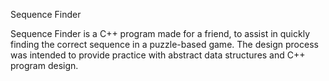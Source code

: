 Sequence Finder

Sequence Finder is a C++ program made for a friend, to assist in quickly finding the correct sequence in a puzzle-based game. 
The design process was intended to provide practice with abstract data structures and C++ program design.
